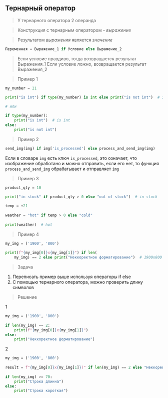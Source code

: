 ## Тернарный оператор

> У тернарного оператора 2 операнда

> Конструкция с тернарным оператором - _выражение_

> Результатом _выражения_ является _значение_

```python
Переменная = Выражение_1 if Условие else Выражение_2
```

> Если условие правдиво, тогда возвращается результат Выражения_1
> Если условие ложно, возвращается результат Выражения_2

> Пример 1

```python
my_number = 21  
  
print("is int") if type(my_number) is int else print("is not int")  # is int

# или

if type(my_number):  
    print("is int")  # is int
else:  
    print("is not int")
```

> Пример 2

```python
send_img(img) if img['is_processed'] else process_and_send_img(img)
```

Если в словаре `img` есть ключ `is_processed`, это означает, что изображение обработано и можно отправить, если его нет, то функция `process_and_send_img` обрабатывает и отправляет `img`

> Пример 3

```python
product_qty = 10  
  
print("in stock" if product_qty > 0 else "out of stock")  # in stock
```

```python
temp = +21  
  
weather = "hot" if temp > 0 else "cold"  
  
print(weather)  # hot
```


> Пример 4

```python
my_img = ('1900', '800')  
  
print(f"{my_img[0]}x{my_img[1]}") if len(  
    my_img) == 2 else print("Неккоректное форматирование")  # 1900x800
```

> Задача
1. Переписать пример выше используя операторы if else
2. С помощью тернарного оператора, можно проверить длину символов

> Решение

1

```python
my_img = ('1900', '800')  
  
if len(my_img) == 2:  
    print(f"{my_img[0]}x{my_img[1]}")  
else:  
    print("Неккоректное форматирование")
```

2
```python
my_img = ('1900', '800')  
  
result = f"{my_img[0]}x{my_img[1]})" if len(my_img) == 2 else "Неккоректное форматирование"  
  
if len(my_img) >= 70:  
    print("Строка длинна")  
else:  
    print("Строка короткая")
```

